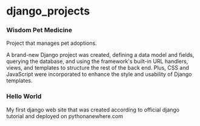 # django_projects

### Wisdom Pet Medicine
Project that manages pet adoptions.

A brand-new Django project was created, defining a data model and fields, querying the database, and using the framework's built-in URL handlers, views, and templates to structure the rest of the back end. Plus, CSS and JavaScript were incorporated  to enhance the style and usability of Django templates.


### Hello World
My first django web site that was created according to official django tutorial and deployed on pythonanewhere.com
